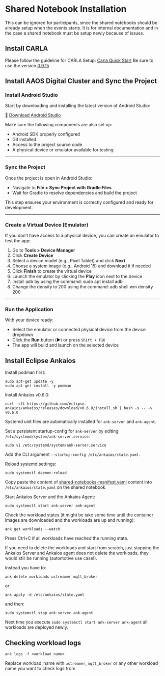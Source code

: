 
# Shared Notebook Installation

This can be ignored for participants, since the shared notebooks should be already setup when the events starts. It is for internal documentation and in the case a shared notebook must be setup newly because of issues.

## Install CARLA

Please follow the guideline for CARLA Setup: [Carla Quick Start](https://carla.readthedocs.io/en/latest/start_quickstart/)
Be sure to use the version [0.9.15](https://github.com/carla-simulator/carla/releases/tag/0.9.15/)

## Install AAOS Digital Cluster and Sync the Project

### Install Android Studio

Start by downloading and installing the latest version of Android Studio:

🔗 [Download Android Studio](https://developer.android.com/studio)

Make sure the following components are also set up:
- Android SDK properly configured
- Git installed
- Access to the project source code
- A physical device or emulator available for testing

---

### Sync the Project

Once the project is open in Android Studio:

- Navigate to **File > Sync Project with Gradle Files**
- Wait for Gradle to resolve dependencies and build the project

This step ensures your environment is correctly configured and ready for development.

---

### Create a Virtual Device (Emulator)

If you don’t have access to a physical device, you can create an emulator to test the app:

1. Go to **Tools > Device Manager**
2. Click **Create Device**
3. Select a device model (e.g., Pixel Tablet) and click **Next**
4. Choose a system image (e.g., Android 15) and download it if needed
5. Click **Finish** to create the virtual device
6. Launch the emulator by clicking the **Play** icon next to the device
7. Install adb by using the command: sudo apt install adb
8. Change the density to 200 using the command: adb shell wm density 200

---

### Run the Application

With your device ready:

- Select the emulator or connected physical device from the device dropdown
- Click the **Run** button (▶️) or press `Shift + F10`
- The app will build and launch on the selected device


## Install Eclipse Ankaios

Install podman first:

```shell
sudo apt-get update -y
sudo apt-get install -y podman
```

Install Ankaios v0.6.0:

```shell
curl -sfL https://github.com/eclipse-ankaios/ankaios/releases/download/v0.6.0/install.sh | bash -s -- -v v0.6.0
```

Systemd unit files are automatically installed for `ank-server` and `ank-agent`.

Set a persistent startup-config for `ank-server` by editing `/etc/systemd/system/ank-server.service`:

```shell
sudo vi /etc/systemd/system/ank-server.service
```

Add the CLI argument `--startup-config /etc/ankaios/state.yaml`.

Reload systemd settings:

```shell
sudo systemctl daemon-reload
```

Copy paste the content of [shared-notebooks-manifest.yaml](./shared-notebooks-manifest.yaml) content into `/etc/ankaios/state.yaml` on the shared notebook.

Start Ankaios Server and the Ankaios Agent:

```shell
sudo systemctl start ank-server ank-agent
```

Check the workload states (it might be take some time until the container images are downloaded and the workloads are up and running):

```shell
ank get workloads --watch
```

Press Ctrl+C if all workloads have reached the running state.

If you need to delete the workloads and start from scratch, just stopping the Ankaios Server and Ankaios agent does not delete the workloads, they would still be running (automotive use case!).

Instead you have to:

```shell
ank delete workloads ustreamer mqtt_broker
```

or 

```shell
ank apply -d /etc/ankaios/state.yaml
```

and then:

```shell
sudo systemctl stop ank-server ank-agent
```

Next time you execute `sudo systemctl start ank-server ank-agent` all workloads are deployed newly.

## Checking workload logs

```shell
ank logs -f <workload_name>
```

Replace workload_name with `ustreamer`, `mqtt_broker` or any other workload name you want to check logs from.
